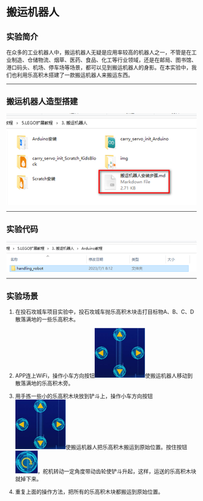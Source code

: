 # 搬运机器人



## 实验简介

在众多的工业机器人中，搬运机器人无疑是应用率较高的机器人之一，不管是在工业制造、仓储物流、烟草、医药、食品、化工等行业领域，还是在邮局、图书馆、港口码头、机场、停车场等场景，都可以见到搬运机器人的身影。在本实验中，我们也利用乐高积木搭建了一款搬运机器人来搬运东西。

------

## 搬运机器人造型搭建

![img](img/72e0ff20eed17b437f312a20ecc6895b.png)

------

## 实验代码

![img](img/7de32e6ebd19cf26bd5f64b1dc14fce8.png)

------

## 实验场景

1. 在投石攻城车项目实验中，投石攻城车抛乐高积木块击打目标物A、B、C、D散落满地的一些乐高积木。
2. APP连上WiFi，操作小车方向按钮![img](img/9156e9f56b1c2c405809be27453970ce.png)使搬运机器人移动到散落满地的乐高积木旁。
3. 用手拣一些小的乐高积木块放到铲斗上，操作小车方向按钮![img](img/9156e9f56b1c2c405809be27453970ce.png)使搬运机器人把乐高积木搬运到原始位置。按住按钮![img](img/35465538ab0f0480ae9fe32e4b1f850c.png)，舵机转动一定角度带动齿轮使铲斗升起，这样，运送的乐高积木块就掉下来。



4. 重复上面的操作方法，把所有的乐高积木块都搬运到原始位置。